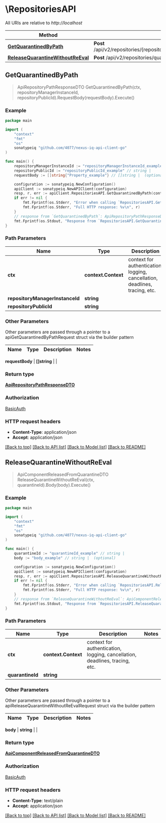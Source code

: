 # \RepositoriesAPI

All URIs are relative to *http://localhost*

Method | HTTP request | Description
------------- | ------------- | -------------
[**GetQuarantinedByPath**](RepositoriesAPI.md#GetQuarantinedByPath) | **Post** /api/v2/repositories/{repositoryManagerInstanceId}/{repositoryPublicId}/components/quarantined/pathnames | 
[**ReleaseQuarantineWithoutReEval**](RepositoriesAPI.md#ReleaseQuarantineWithoutReEval) | **Post** /api/v2/repositories/quarantine/{quarantineId}/release | 



## GetQuarantinedByPath

> ApiRepositoryPathResponseDTO GetQuarantinedByPath(ctx, repositoryManagerInstanceId, repositoryPublicId).RequestBody(requestBody).Execute()



### Example

```go
package main

import (
	"context"
	"fmt"
	"os"
	sonatypeiq "github.com/4077/nexus-iq-api-client-go"
)

func main() {
	repositoryManagerInstanceId := "repositoryManagerInstanceId_example" // string | 
	repositoryPublicId := "repositoryPublicId_example" // string | 
	requestBody := []string{"Property_example"} // []string |  (optional)

	configuration := sonatypeiq.NewConfiguration()
	apiClient := sonatypeiq.NewAPIClient(configuration)
	resp, r, err := apiClient.RepositoriesAPI.GetQuarantinedByPath(context.Background(), repositoryManagerInstanceId, repositoryPublicId).RequestBody(requestBody).Execute()
	if err != nil {
		fmt.Fprintf(os.Stderr, "Error when calling `RepositoriesAPI.GetQuarantinedByPath``: %v\n", err)
		fmt.Fprintf(os.Stderr, "Full HTTP response: %v\n", r)
	}
	// response from `GetQuarantinedByPath`: ApiRepositoryPathResponseDTO
	fmt.Fprintf(os.Stdout, "Response from `RepositoriesAPI.GetQuarantinedByPath`: %v\n", resp)
}
```

### Path Parameters


Name | Type | Description  | Notes
------------- | ------------- | ------------- | -------------
**ctx** | **context.Context** | context for authentication, logging, cancellation, deadlines, tracing, etc.
**repositoryManagerInstanceId** | **string** |  | 
**repositoryPublicId** | **string** |  | 

### Other Parameters

Other parameters are passed through a pointer to a apiGetQuarantinedByPathRequest struct via the builder pattern


Name | Type | Description  | Notes
------------- | ------------- | ------------- | -------------


 **requestBody** | **[]string** |  | 

### Return type

[**ApiRepositoryPathResponseDTO**](ApiRepositoryPathResponseDTO.md)

### Authorization

[BasicAuth](../README.md#BasicAuth)

### HTTP request headers

- **Content-Type**: application/json
- **Accept**: application/json

[[Back to top]](#) [[Back to API list]](../README.md#documentation-for-api-endpoints)
[[Back to Model list]](../README.md#documentation-for-models)
[[Back to README]](../README.md)


## ReleaseQuarantineWithoutReEval

> ApiComponentReleasedFromQuarantineDTO ReleaseQuarantineWithoutReEval(ctx, quarantineId).Body(body).Execute()



### Example

```go
package main

import (
	"context"
	"fmt"
	"os"
	sonatypeiq "github.com/4077/nexus-iq-api-client-go"
)

func main() {
	quarantineId := "quarantineId_example" // string | 
	body := "body_example" // string |  (optional)

	configuration := sonatypeiq.NewConfiguration()
	apiClient := sonatypeiq.NewAPIClient(configuration)
	resp, r, err := apiClient.RepositoriesAPI.ReleaseQuarantineWithoutReEval(context.Background(), quarantineId).Body(body).Execute()
	if err != nil {
		fmt.Fprintf(os.Stderr, "Error when calling `RepositoriesAPI.ReleaseQuarantineWithoutReEval``: %v\n", err)
		fmt.Fprintf(os.Stderr, "Full HTTP response: %v\n", r)
	}
	// response from `ReleaseQuarantineWithoutReEval`: ApiComponentReleasedFromQuarantineDTO
	fmt.Fprintf(os.Stdout, "Response from `RepositoriesAPI.ReleaseQuarantineWithoutReEval`: %v\n", resp)
}
```

### Path Parameters


Name | Type | Description  | Notes
------------- | ------------- | ------------- | -------------
**ctx** | **context.Context** | context for authentication, logging, cancellation, deadlines, tracing, etc.
**quarantineId** | **string** |  | 

### Other Parameters

Other parameters are passed through a pointer to a apiReleaseQuarantineWithoutReEvalRequest struct via the builder pattern


Name | Type | Description  | Notes
------------- | ------------- | ------------- | -------------

 **body** | **string** |  | 

### Return type

[**ApiComponentReleasedFromQuarantineDTO**](ApiComponentReleasedFromQuarantineDTO.md)

### Authorization

[BasicAuth](../README.md#BasicAuth)

### HTTP request headers

- **Content-Type**: text/plain
- **Accept**: application/json

[[Back to top]](#) [[Back to API list]](../README.md#documentation-for-api-endpoints)
[[Back to Model list]](../README.md#documentation-for-models)
[[Back to README]](../README.md)

